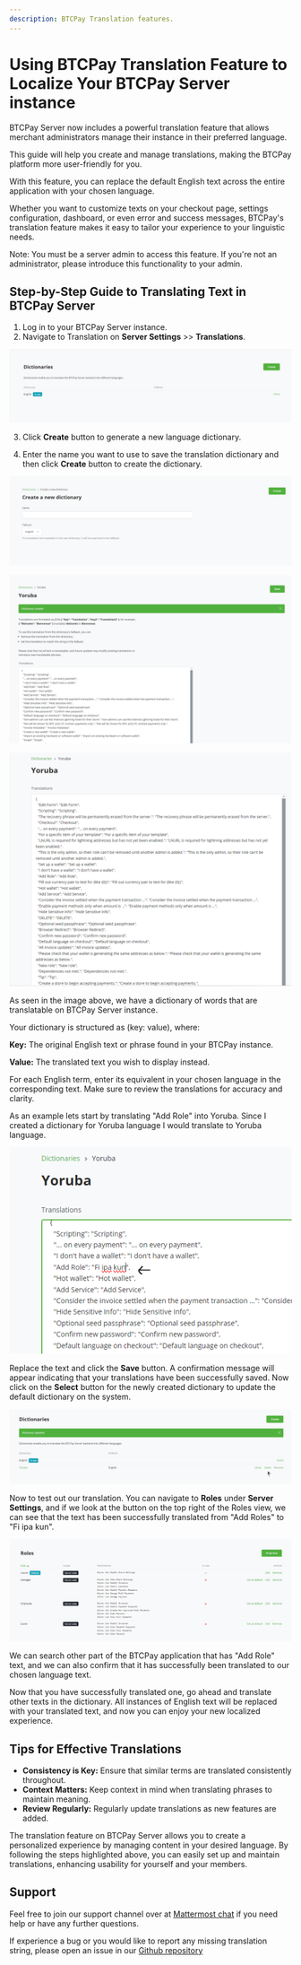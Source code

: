 ```yaml
---
description: BTCPay Translation features.
---
```


# Using BTCPay Translation Feature to Localize Your BTCPay Server instance


BTCPay Server now includes a powerful translation feature that allows merchant administrators manage their instance in their preferred language. 

This guide will help you create and manage translations, making the BTCPay platform more user-friendly for you.

With this feature, you can replace the default English text across the entire application with your chosen language. 

Whether you want to customize texts on your checkout page, settings configuration, dashboard, or even error and success messages, BTCPay's translation feature makes it easy to tailor your experience to your linguistic needs.

Note: You must be a server admin to access this feature. If you're not an administrator, please introduce this functionality to your admin.


## Step-by-Step Guide to Translating Text in BTCPay Server

1. Log in to your BTCPay Server instance.
2. Navigate to Translation on **Server Settings** >> **Translations**.

![Translation 1](./img/Translations/01_Translation.png)

3. Click **Create** button to generate a new language dictionary.

4. Enter the name you want to use to save the translation dictionary and then click **Create** button to create the dictionary. 

![Translation 2](./img/Translations/02_Translation.png)

![Translation 3](./img/Translations/03_Translation_creation.png)

![Translation 4](./img/Translations/04_Translation_dictionary.png)


As seen in the image above, we have a dictionary of words that are translatable on BTCPay Server instance.

Your dictionary is structured as (key: value), where:

**Key:** The original English text or phrase found in your BTCPay instance.

**Value:** The translated text you wish to display instead.

For each English term, enter its equivalent in your chosen language in the corresponding text. Make sure to review the translations for accuracy and clarity.

As an example lets start by translating "Add Role" into Yoruba. Since I created a dictionary for Yoruba language I would translate to Yoruba language.

![Translation 5](./img/Translations/05_Translation_Add_Role_To_Yoruba.png)

Replace the text and click the **Save** button. A confirmation message will appear indicating that your translations have been successfully saved. Now click on the **Select** button for the newly created dictionary to update the default dictionary on the system. 

![Translation 6](./img/Translations/06_Translation_Saved_Dictionary.png)

Now to test out our translation. You can navigate to **Roles** under **Server Settings**, and if we look at the button on the top right of the Roles view, we can see that the text has been successfully translated from "Add Roles" to "Fi ipa kun".

![Translation 7](./img/Translations/07_Translation_Validation.png)

We can search other part of the BTCPay application that has "Add Role" text, and we can also confirm that it has successfully been translated to our chosen language text. 

Now that you have successfully translated one, go ahead and translate other texts in the dictionary. All instances of English text will be replaced with your translated text, and now you can enjoy your new localized experience.

## Tips for Effective Translations

- **Consistency is Key:** Ensure that similar terms are translated consistently throughout.
- **Context Matters:** Keep context in mind when translating phrases to maintain meaning.
- **Review Regularly:** Regularly update translations as new features are added.


The translation feature on BTCPay Server allows you to create a personalized experience by managing content in your desired language. By following the steps highlighted above, you can easily set up and maintain translations, enhancing usability for yourself and your members.

## Support

Feel free to join our support channel over at [Mattermost chat](http://chat.btcpayserver.org/) if you need help or have any further questions.

If experience a bug or you would like to report any missing translation string, please open an issue in our [Github repository](https://github.com/btcpayserver/btcpayserver/issues)


